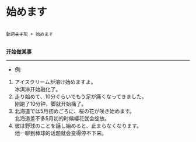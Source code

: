 # 始めます
<pre>
<code>
動詞<del>ます</del>形 + 始めます
</code>
</pre>
**开始做某事**
****
* 例:  
1. アイスクリームが溶け始めますよ。  
冰淇淋开始融化了。
2. 走り始めて、10分ぐらいでもう足が痛くなってきました。  
刚跑了10分钟，脚就开始痛了。
3. 北海道では5月初めごろに、桜の花が咲き始めます。  
北海道差不多5月初的时候樱花就会绽放。
4. 彼は野球のことを話し始めると、止まらなくなります。  
他一聊到棒球的话题就会变得停不下来。
